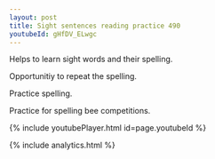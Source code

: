 ```yaml
---
layout: post
title: Sight sentences reading practice 490
youtubeId: gHfDV_ELwgc
---
```

 
 
Helps to learn sight words and their spelling.

Opportunitiy to repeat the spelling. 

Practice spelling. 
 
Practice for spelling bee competitions. 
 
{% include youtubePlayer.html id=page.youtubeId %}
 
 
{% include analytics.html %}